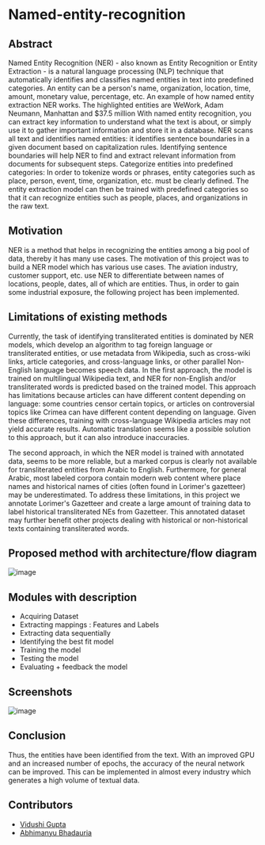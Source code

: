 # Named-entity-recognition

## Abstract

Named Entity Recognition (NER) - also known as Entity Recognition or Entity Extraction - is a natural language processing (NLP) technique that automatically identifies and classifies named entities in text into predefined categories. An entity can be a person's name, organization, location, time, amount, monetary value, percentage, etc. An example of how named entity extraction NER works. The highlighted entities are WeWork, Adam Neumann, Manhattan and $37.5 million With named entity recognition, you can extract key information to understand what the text is about, or simply use it to gather important information and store it in a database.
NER scans all text and identifies named entities: it identifies sentence boundaries in a given document based on capitalization rules. Identifying sentence boundaries will help NER to find and extract relevant information from documents for subsequent steps. Categorize entities into predefined categories: In order to tokenize words or phrases, entity categories such as place, person, event, time, organization, etc. must be clearly defined. The entity extraction model can then be trained with predefined categories so that it can recognize entities such as people, places, and organizations in the raw text.

## Motivation

NER is a method that helps in recognizing the entities among a big pool of data, thereby it has many use cases. The motivation of this project was to build a NER model which has various use cases. The aviation industry, customer support, etc. use NER to differentiate between names of locations, people, dates, all of which are entities. Thus, in order to gain some industrial exposure, the following project has been implemented. 

## Limitations of existing methods

Currently, the task of identifying transliterated entities is dominated by NER models, which develop an algorithm to tag foreign language or transliterated entities, or use metadata from Wikipedia, such as cross-wiki links, article categories, and cross-language links, or other parallel Non-English language becomes speech data. In the first approach, the model is trained on multilingual Wikipedia text, and NER for non-English and/or transliterated words is predicted based on the trained model. This approach has limitations because articles can have different content depending on language: some countries censor certain topics, or articles on controversial topics like Crimea can have different content depending on language. Given these differences, training with cross-language Wikipedia articles may not yield accurate results. Automatic translation seems like a possible solution to this approach, but it can also introduce inaccuracies.

The second approach, in which the NER model is trained with annotated data, seems to be more reliable, but a marked corpus is clearly not available for transliterated entities from Arabic to English. Furthermore, for general Arabic, most labeled corpora contain modern web content where place names and historical names of cities (often found in Lorimer's gazetteer) may be underestimated. To address these limitations, in this project we annotate Lorimer's Gazetteer and create a large amount of training data to label historical transliterated NEs from Gazetteer. This annotated dataset may further benefit other projects dealing with historical or non-historical texts containing transliterated words.

## Proposed method with architecture/flow diagram

![image](https://user-images.githubusercontent.com/55969597/162585929-e3b15d8b-70a1-4f46-9441-4858591dd377.png)

## Modules with description

- Acquiring Dataset
- Extracting mappings : Features and Labels
- Extracting data sequentially
- Identifying the best fit model
- Training the model
- Testing the model
- Evaluating + feedback the model

## Screenshots

![image](https://user-images.githubusercontent.com/55969597/162586035-713e1a2a-3e54-446c-b43c-3c6b3782be64.png)

## Conclusion

Thus, the entities have been identified from the text. With an improved GPU and an increased number of epochs, the accuracy of the neural network can be improved. This can be implemented in almost every industry which generates a high volume of textual data. 

## Contributors

- [Vidushi Gupta](https://github.com/Vidushi-Gupta)
- [Abhimanyu Bhadauria](https://github.com/Mnayu)

